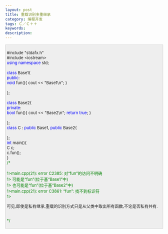 ```yaml
---
layout: post
title: 重载识别多重继承
category: 编程开发
tags: Ｃ／Ｃ＋＋
keywords: 
description: 
---
```


<div
style="border-right:#cccccc 1px solid;padding-right:5px;border-top:#cccccc 1px solid;padding-left:4px;font-size:13px;padding-bottom:4px;border-left:#cccccc 1px solid;width:98%;word-break:break-all;padding-top:4px;border-bottom:#cccccc 1px solid;background-color:#eeeeee;">

\#include "stdafx.h"\
 \#include \<iostream\>\
 <span style="color:#0000ff;">using</span> <span
style="color:#0000ff;">namespace</span> std;\
\
 <span style="color:#0000ff;">class</span> Base1{\
 <span style="color:#0000ff;">public</span>:\
     <span
style="color:#0000ff;">void</span> fun(){ cout \<\< "Base1\\n"; }\
\
 };\
\
 <span style="color:#0000ff;">class</span> Base2{\
 <span style="color:#0000ff;">private</span>:\
     <span
style="color:#0000ff;">bool</span> fun(){ cout \<\< "Base2\\n"; <span
style="color:#0000ff;">return</span> <span
style="color:#0000ff;">true</span>; }\
\
 };\
 <span style="color:#0000ff;">class</span> C : <span
style="color:#0000ff;">public</span> Base1, <span
style="color:#0000ff;">public</span> Base2{\
\
 };\
 <span style="color:#0000ff;">int</span> main(){\
     C c;\
     c.fun();\
 }\
 <span style="color:#008000;">/\*</span><span style="color:#008000;">\
\
 1\>main.cpp(21): error C2385: 对“fun”的访问不明确\
 1\>          可能是“fun”(位于基“Base1”中)\
 1\>          也可能是“fun”(位于基“Base2”中)\
 1\>main.cpp(21): error C3861: “fun”: 找不到标识符\
 1\></span>

<span style="color:#008000;"></span> 

可见,即使是私有继承,重载的识别方式只是从父类中取出所有函数,不论是否私有共有.

\
 <span style="color:#008000;">\*/</span>

</div>

 






